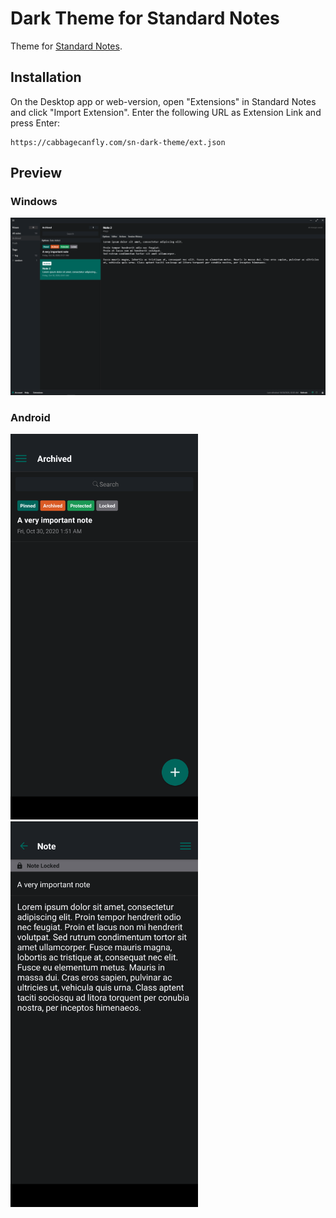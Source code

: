 # Dark Theme for Standard Notes

Theme for [Standard Notes](https://standardnotes.org/).

## Installation

On the Desktop app or web-version, open "Extensions" in Standard Notes and click "Import Extension". Enter the following URL as Extension Link and press Enter:

```
https://cabbagecanfly.com/sn-dark-theme/ext.json
```

## Preview

### Windows

<img src="screenshots/windows.png">

### Android

<img src="screenshots/android-list.png" width="300px">  <img src="screenshots/android-body.png" width="300px">